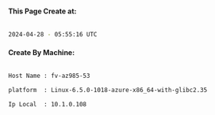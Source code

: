 
   
#### This Page Create at:

```bash

2024-04-28 - 05:55:16 UTC

```

#### Create By Machine:

```bash

Host Name : fv-az985-53

platform  : Linux-6.5.0-1018-azure-x86_64-with-glibc2.35

Ip Local  : 10.1.0.108

```

